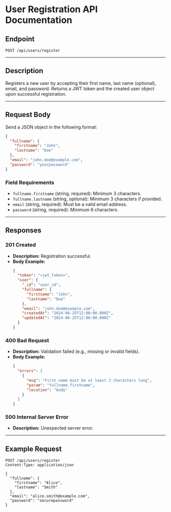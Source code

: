 # User Registration API Documentation

## Endpoint

`POST /api/users/register`

---

## Description

Registers a new user by accepting their first name, last name (optional), email, and password. Returns a JWT token and the created user object upon successful registration.

---

## Request Body

Send a JSON object in the following format:

```json
{
  "fullname": {
    "firstname": "John",
    "lastname": "Doe"
  },
  "email": "john.doe@example.com",
  "password": "yourpassword"
}
```

### Field Requirements

- `fullname.firstname` (string, required): Minimum 3 characters.
- `fullname.lastname` (string, optional): Minimum 3 characters if provided.
- `email` (string, required): Must be a valid email address.
- `password` (string, required): Minimum 6 characters.

---

## Responses

### 201 Created

- **Description:** Registration successful.
- **Body Example:**
  ```json
  {
    "token": "<jwt_token>",
    "user": {
      "_id": "user_id",
      "fullname": {
        "firstname": "John",
        "lastname": "Doe"
      },
      "email": "john.doe@example.com",
      "createdAt": "2024-06-25T12:00:00.000Z",
      "updatedAt": "2024-06-25T12:00:00.000Z"
    }
  }
  ```

### 400 Bad Request

- **Description:** Validation failed (e.g., missing or invalid fields).
- **Body Example:**
  ```json
  {
    "errors": [
      {
        "msg": "First name must be at least 3 characters long",
        "param": "fullname.firstname",
        "location": "body"
      }
    ]
  }
  ```

### 500 Internal Server Error

- **Description:** Unexpected server error.

---

## Example Request

```http
POST /api/users/register
Content-Type: application/json

{
  "fullname": {
    "firstname": "Alice",
    "lastname": "Smith"
  },
  "email": "alice.smith@example.com",
  "password": "securepassword"
}
```